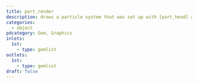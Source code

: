 ```yaml
---
title: part_render
description: draws a particle system that was set up with [part_head] and other
categories:
  - object
pdcategory: Gem, Graphics
inlets:
  1st:
    - type: gemlist
outlets:
  1st:
    - type: gemlist
draft: false
---
```

